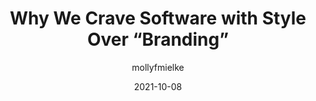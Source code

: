 ---
author: mollyfmielke
date: 2021-10-08
permalink: false
publisher: a16z
tags:
  - design
  - meta
  - branding
target_url: https://future.a16z.com/software-style-over-branding/
title: Why We Crave Software with Style Over “Branding”
---